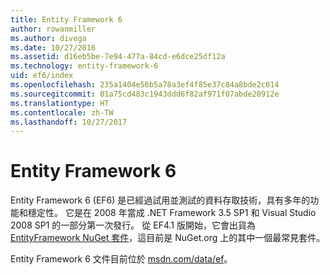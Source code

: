 ```yaml
---
title: Entity Framework 6
author: rowanmiller
ms.author: divega
ms.date: 10/27/2016
ms.assetid: d16eb5be-7e94-477a-84cd-e6dce25df12a
ms.technology: entity-framework-6
uid: ef6/index
ms.openlocfilehash: 235a1404e56b5a78a3ef4f85e37c84a8bde2c014
ms.sourcegitcommit: 01a75cd483c1943ddd6f82af971f07abde20912e
ms.translationtype: HT
ms.contentlocale: zh-TW
ms.lasthandoff: 10/27/2017
---
```

# <a name="entity-framework-6"></a>Entity Framework 6

Entity Framework 6 (EF6) 是已經過試用並測試的資料存取技術，具有多年的功能和穩定性。 它是在 2008 年當成 .NET Framework 3.5 SP1 和 Visual Studio 2008 SP1 的一部分第一次發行。 從 EF4.1 版開始，它會出貨為 [EntityFramework NuGet 套件](https://www.nuget.org/packages/EntityFramework/)，這目前是 NuGet.org 上的其中一個最常見套件。

Entity Framework 6 文件目前位於 [msdn.com/data/ef](http://msdn.com/data/ef)。
